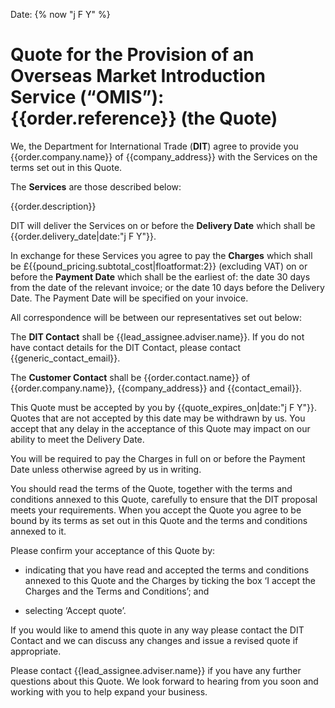 Date: {% now "j F Y" %}

# Quote for the Provision of an Overseas Market Introduction Service (“OMIS”): {{order.reference}} (the **Quote**)

We, the Department for International Trade (**DIT**) agree to provide you {{order.company.name}} of {{company_address}} with the Services on the terms set out in this Quote.

The **Services** are those described below:

{{order.description}}

DIT will deliver the Services on or before the **Delivery Date** which shall be {{order.delivery_date|date:"j F Y"}}.

In exchange for these Services you agree to pay the **Charges** which shall be £{{pound_pricing.subtotal_cost|floatformat:2}} (excluding VAT) on or before the **Payment Date** which shall be the earliest of: the date 30 days from the date of the relevant invoice; or the date 10 days before the Delivery Date. The Payment Date will be specified on your invoice.

All correspondence will be between our representatives set out below:

The **DIT Contact** shall be {{lead_assignee.adviser.name}}. If you do not have contact details for the DIT Contact, please contact {{generic_contact_email}}.

The **Customer Contact** shall be {{order.contact.name}} of {{order.company.name}}, {{company_address}} and {{contact_email}}.

This Quote must be accepted by you by {{quote_expires_on|date:"j F Y"}}. Quotes that are not accepted by this date may be withdrawn by us. You accept that any delay in the acceptance of this Quote may impact on our ability to meet the Delivery Date.

You will be required to pay the Charges in full on or before the Payment Date unless otherwise agreed by us in writing.

You should read the terms of the Quote, together with the terms and conditions annexed to this Quote, carefully to ensure that the DIT proposal meets your requirements. When you accept the Quote you agree to be bound by its terms as set out in this Quote and the terms and conditions annexed to it.

Please confirm your acceptance of this Quote by:

- indicating that you have read and accepted the terms and conditions annexed to this Quote and the Charges by ticking the box ‘I accept the Charges and the Terms and Conditions’; and

- selecting ‘Accept quote’.

If you would like to amend this quote in any way please contact the DIT Contact and we can discuss any changes and issue a revised quote if appropriate.

Please contact {{lead_assignee.adviser.name}} if you have any further questions about this Quote. We look forward to hearing from you soon and working with you to help expand your business.
